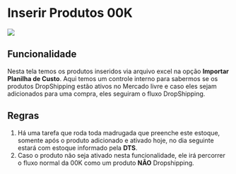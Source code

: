 # Inserir Produtos 00K

![](http://developers.connectparts.com.br/imagens/listagemProdutos_01.png)

## Funcionalidade

Nesta tela temos os produtos inseridos via arquivo excel na opção **Importar Planilha de Custo**. Aqui temos um controle interno para sabermos se os produtos DropShipping estão ativos no Mercado livre e caso eles sejam adicionados para uma compra, eles seguiram o fluxo DropShipping.

## Regras

1. Há uma tarefa que roda toda madrugada que preenche este estoque, somente após o produto adicionado e ativado hoje, no dia seguinte estará com estoque informado pela **DTS**.
2. Caso o produto não seja ativado nesta funcionalidade, ele irá percorrer o fluxo normal da 00K como um produto **NÃO** Dropshipping.

